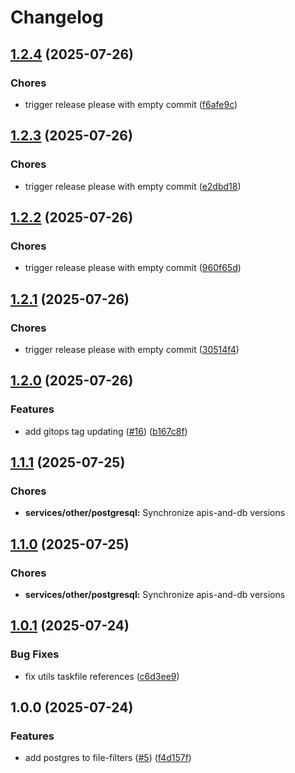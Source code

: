 # Changelog

## [1.2.4](https://github.com/sidpalas/capstone/compare/services/other/postgresql@1.2.3...services/other/postgresql@1.2.4) (2025-07-26)


### Chores

* trigger release please with empty commit ([f6afe9c](https://github.com/sidpalas/capstone/commit/f6afe9c43292e4f5ba49000ee53cf88de020f1b9))

## [1.2.3](https://github.com/sidpalas/capstone/compare/services/other/postgresql@1.2.2...services/other/postgresql@1.2.3) (2025-07-26)


### Chores

* trigger release please with empty commit ([e2dbd18](https://github.com/sidpalas/capstone/commit/e2dbd1849c2f29eece427c428300137903bd6325))

## [1.2.2](https://github.com/sidpalas/capstone/compare/services/other/postgresql@1.2.1...services/other/postgresql@1.2.2) (2025-07-26)


### Chores

* trigger release please with empty commit ([960f65d](https://github.com/sidpalas/capstone/commit/960f65ddbed222e7bcb88fbbb07c7cd017fad739))

## [1.2.1](https://github.com/sidpalas/capstone/compare/services/other/postgresql@1.2.0...services/other/postgresql@1.2.1) (2025-07-26)


### Chores

* trigger release please with empty commit ([30514f4](https://github.com/sidpalas/capstone/commit/30514f4ef14280c9973c48821db61fbaaa5d8548))

## [1.2.0](https://github.com/sidpalas/capstone/compare/services/other/postgresql@1.1.1...services/other/postgresql@1.2.0) (2025-07-26)


### Features

* add gitops tag updating ([#16](https://github.com/sidpalas/capstone/issues/16)) ([b167c8f](https://github.com/sidpalas/capstone/commit/b167c8f6793a091ad7b5911a28545d5e5fd484d7))

## [1.1.1](https://github.com/sidpalas/capstone/compare/services/other/postgresql@1.1.0...services/other/postgresql@1.1.1) (2025-07-25)


### Chores

* **services/other/postgresql:** Synchronize apis-and-db versions

## [1.1.0](https://github.com/sidpalas/capstone/compare/services/other/postgresql@1.0.1...services/other/postgresql@1.1.0) (2025-07-25)


### Chores

* **services/other/postgresql:** Synchronize apis-and-db versions

## [1.0.1](https://github.com/sidpalas/capstone/compare/services/other/postgresql@1.0.0...services/other/postgresql@1.0.1) (2025-07-24)


### Bug Fixes

* fix utils taskfile references ([c6d3ee9](https://github.com/sidpalas/capstone/commit/c6d3ee9f7ac7fb5d3999205b58788bd9fb1aea3b))

## 1.0.0 (2025-07-24)


### Features

* add postgres to file-filters ([#5](https://github.com/sidpalas/capstone/issues/5)) ([f4d157f](https://github.com/sidpalas/capstone/commit/f4d157f0ee860b09a0ca8d5151c4251611d34ccd))
